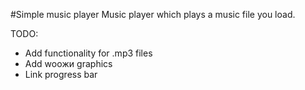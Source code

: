 #Simple music player
Music player which plays a music file you load.

TODO:
* Add functionality for .mp3 files
* Add wooжи graphics
* Link progress bar  
